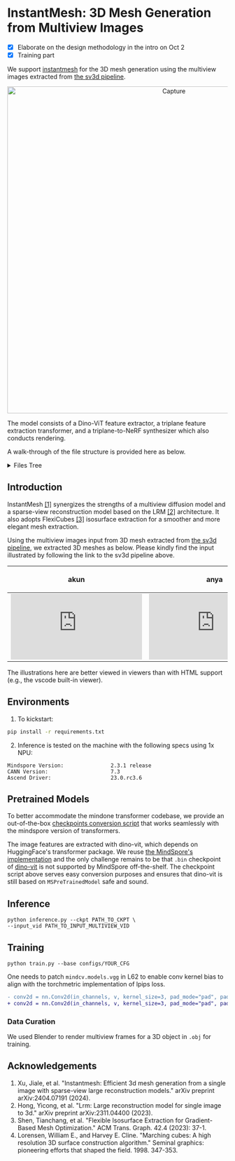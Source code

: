 # InstantMesh: 3D Mesh Generation from Multiview Images

- [x] Elaborate on the design methodology in the intro on Oct 2
- [x] Training part

We support [instantmesh](https://github.com/TencentARC/InstantMesh) for the 3D mesh generation using the multiview images extracted from [the sv3d pipeline](https://github.com/mindspore-lab/mindone/pull/574).
<p align="center" width="100%">
  <img width="746" alt="Capture" src="https://github.com/user-attachments/assets/be5cf033-8f89-4cad-97dc-2bf76c1b7a4d">
</p>

The model consists of a Dino-ViT feature extractor, a triplane feature extraction transformer, and a triplane-to-NeRF synthesizer which also conducts rendering.

A walk-through of the file structure is provided here as below.

<details>
<summary>Files Tree
</summary>

```bash
├── models
│   ├── decoder                 # triplane feature transformer decoder
│   │   └── transformer.py
│   ├── encoder                 # dino vit decoder to extract img feat
│   │   ├── dino_wrapper.py
│   │   └── dino.py
│   ├── renderer                # a wrapper that synthesizes sdf/texture from triplane feat
│   │   ├── synthesizer_mesh.py # triplane synthesizer, the triplane feat is decoded thru nerf to predict texture rgb & 3D sdf
│   │   ├── synthesizer.py      # triplane synthesizer, the triplane feat is decoded thru nerf to predict novel view rgba
│   │   └── utils
│   │       └── renderer.py
│   ├── geometry                # use Flexicubes to extract isosurface
│   │   ├── rep_3d
│   │   │   ├── flexicubes_geometry.py
│   │   │   ├── tables.py
│   │   │   └── flexicubes.py
│   │   └── camera
│   │       └── perspective_camera.py
│   ├── lrm_mesh.py             # model arch for the instantmesh inference
│   └── lrm.py                  # model arch for the instantmesh stage 1 training
├── utils
│   ├── camera_util.py
│   ├── train_util.py
│   ├── eval_util.py
│   ├── loss_util.py
│   ├── ms_callback_util.py
│   └── mesh_util.py
├── data
│   └── objaverse.py            # training dataset definition and batchify
├── configs
│   └── instant-mesh-large.yaml
├── inference.py                # instantmesh inference
├── train.py                    # instantmesh stage 1 training
├── eval.py                     # instantmesh stage 1 evaluation, mview imgs to novel view synthesis
└── model_stage1.py             # model arch for the stage 1 training
```

</details>

## Introduction

InstantMesh [[1]](#acknowledgements) synergizes the strengths of a multiview diffusion model and a sparse-view reconstruction model based on the LRM [[2]](#acknowledgements) architecture. It also adopts FlexiCubes [[3]](#acknowledgements) isosurface extraction for a smoother and more elegant mesh extraction.

Using the multiview images input from 3D mesh extracted from [the sv3d pipeline](../../simple_video_sample.py), we extracted 3D meshes as below. Please kindly find the input illustrated by following the link to the sv3d pipeline above.

| <p align="center"> akun </p>                                                                                                                                                                                                                                                                                                                                                                          | <p align="center"> anya </p>                                                                                                                                                                                                                                                                                                                                                                          |
| ------------------------------------------------------------------------------------------------------------------------------------------------------------------------------------------------------------------------------------------------------------------------------------------------------------------------------------------------------------------------------------------------------------- | ------------------------------------------------------------------------------------------------------------------------------------------------------------------------------------------------------------------------------------------------------------------------------------------------------------------------------------------------------------------------------------------------------------- |
| <div class="sketchfab-embed-wrapper"><iframe title="akun_ms" frameborder="0" allowfullscreen mozallowfullscreen="true" webkitallowfullscreen="true" allow="autoplay; fullscreen; xr-spatial-tracking" xr-spatial-tracking execution-while-out-of-viewport execution-while-not-rendered web-share src="https://sketchfab.com/models/c8b5b475529d48589b85746aab638d2b/embed"></iframe></div> | <div class="sketchfab-embed-wrapper"><iframe title="anya_ms" frameborder="0" allowfullscreen mozallowfullscreen="true" webkitallowfullscreen="true" allow="autoplay; fullscreen; xr-spatial-tracking" xr-spatial-tracking execution-while-out-of-viewport execution-while-not-rendered web-share src="https://sketchfab.com/models/180fd247ba2f4437ac665114a4cd4dca/embed"></iframe></div> |

The illustrations here are better viewed in viewers than with HTML support (e.g., the vscode built-in viewer).

## Environments

1. To kickstart:

```bash
pip install -r requirements.txt
```

2. Inference is tested on the machine with the following specs using 1x NPU:

```text
Mindspore Version:               2.3.1 release
CANN Version:                    7.3
Ascend Driver:                   23.0.rc3.6
```

## Pretrained Models

To better accommodate the mindone transformer codebase, we provide an out-of-the-box [checkpoints conversion script](../../tools/convert_instantmesh_ckpt.py) that works seamlessly with the mindspore version of transformers.

The image features are extracted with dino-vit, which depends on HuggingFace's transformer package. We reuse [the MindSpore's implementation](https://github.com/mindspore-lab/mindone/blob/master/mindone/transformers/modeling_utils.py#L499) and the only challenge remains to be that `.bin` checkpoint of [dino-vit](https://huggingface.co/facebook/dino-vitb16/tree/main) is not supported by MindSpore off-the-shelf. The checkpoint script above serves easy conversion purposes and ensures that dino-vit is still based on `MSPreTrainedModel` safe and sound.

## Inference

```shell
python inference.py --ckpt PATH_TO_CKPT \
--input_vid PATH_TO_INPUT_MULTIVIEW_VID
```

## Training
```shell
python train.py --base configs/YOUR_CFG
```
One needs to patch `mindcv.models.vgg` in L62 to enable conv kernel bias to align with the torchmetric implementation of lpips loss.
```diff
- conv2d = nn.Conv2d(in_channels, v, kernel_size=3, pad_mode="pad", padding=1)
+ conv2d = nn.Conv2d(in_channels, v, kernel_size=3, pad_mode="pad", padding=1, has_bias=True)
```

### Data Curation
We used Blender to render multiview frames for a 3D object in `.obj` for training.

## Acknowledgements

1. Xu, Jiale, et al. "Instantmesh: Efficient 3d mesh generation from a single image with sparse-view large reconstruction models." arXiv preprint arXiv:2404.07191 (2024).
2. Hong, Yicong, et al. "Lrm: Large reconstruction model for single image to 3d." arXiv preprint arXiv:2311.04400 (2023).
3. Shen, Tianchang, et al. "Flexible Isosurface Extraction for Gradient-Based Mesh Optimization." ACM Trans. Graph. 42.4 (2023): 37-1.
4. Lorensen, William E., and Harvey E. Cline. "Marching cubes: A high resolution 3D surface construction algorithm." Seminal graphics: pioneering efforts that shaped the field. 1998. 347-353.
